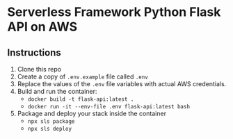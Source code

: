 # Serverless Framework Python Flask API on AWS

## Instructions

1. Clone this repo
2. Create a copy of `.env.example` file called `.env`
3. Replace the values of the `.env` file variables with actual AWS credentials.
4. Build and run the container: 
    * `docker build -t flask-api:latest .`
    * `docker run -it --env-file .env flask-api:latest bash`
5. Package and deploy your stack inside the container
    * `npx sls package`
    * `npx sls deploy`